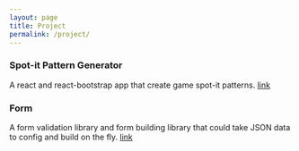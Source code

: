 ```yaml
---
layout: page
title: Project
permalink: /project/
---
```


### Spot-it Pattern Generator
A react and react-bootstrap app that create game spot-it patterns.
[link](https://yaodingyd.github.io/react-spot-it)

### Form
A form validation library and form building library that could take JSON data to config and build on the fly.
[link](https://yaodingyd.github.io/form)


